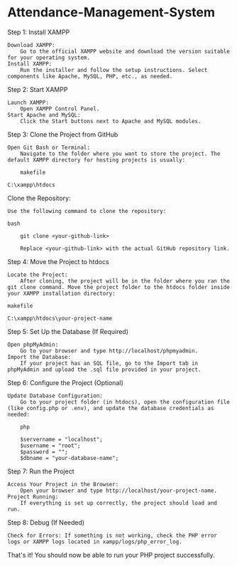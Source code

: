 # Attendance-Management-System
Step 1: Install XAMPP

    Download XAMPP:
        Go to the official XAMPP website and download the version suitable for your operating system.
    Install XAMPP:
        Run the installer and follow the setup instructions. Select components like Apache, MySQL, PHP, etc., as needed.

Step 2: Start XAMPP

    Launch XAMPP:
        Open XAMPP Control Panel.
    Start Apache and MySQL:
        Click the Start buttons next to Apache and MySQL modules.

Step 3: Clone the Project from GitHub

    Open Git Bash or Terminal:
        Navigate to the folder where you want to store the project. The default XAMPP directory for hosting projects is usually:

        makefile

    C:\xampp\htdocs

Clone the Repository:

    Use the following command to clone the repository:

    bash

        git clone <your-github-link>

        Replace <your-github-link> with the actual GitHub repository link.

Step 4: Move the Project to htdocs

    Locate the Project:
        After cloning, the project will be in the folder where you ran the git clone command. Move the project folder to the htdocs folder inside your XAMPP installation directory:

    makefile

    C:\xampp\htdocs\your-project-name

Step 5: Set Up the Database (If Required)

    Open phpMyAdmin:
        Go to your browser and type http://localhost/phpmyadmin.
    Import the Database:
        If your project has an SQL file, go to the Import tab in phpMyAdmin and upload the .sql file provided in your project.

Step 6: Configure the Project (Optional)

    Update Database Configuration:
        Go to your project folder (in htdocs), open the configuration file (like config.php or .env), and update the database credentials as needed:

        php

        $servername = "localhost";
        $username = "root";
        $password = "";
        $dbname = "your-database-name";

Step 7: Run the Project

    Access Your Project in the Browser:
        Open your browser and type http://localhost/your-project-name.
    Project Running:
        If everything is set up correctly, the project should load and run.

Step 8: Debug (If Needed)

    Check for Errors: If something is not working, check the PHP error logs or XAMPP logs located in xampp/logs/php_error_log.

That's it! You should now be able to run your PHP project successfully.

